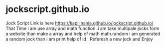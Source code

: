 # jockscript.github.io
Jock Script Link is here
https://kapilinania.github.io/jockscript.github.io/
That Time i am use array and math function .i am take multipale jocks form a website than make a array and help of math math.random i am generated a random jock
than i am print help of id . Referesh a new jock and Enjoy
